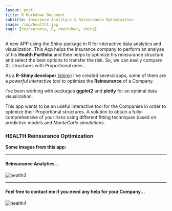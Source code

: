 ```yaml
---
layout: post
title: R Markdown Document
subtitle: Insurance Analitycs & Reinsurance Optimization
image: /img/health1.jpg
tags: [reinsurance, R, rmarkdown, shiny]
---
```


A new APP using the Shiny package in R for interactive data analytics and visualization. This App helps the insurance company to perform an analyse of his **Health Portfolio** and then helps to optimize his reinsurance structure and select the best options to transfer the risk. So, we can easily compare XL structures with Proportional ones...  

As a **R-Shiny developer** [(shiny)](http://shiny.rstudio.com/tutorial/) I've created several apps, some of them are a *powerful interactive tool* to optimize the **Reinsurance** of a Company.

I've been working with packages **ggplot2** and **plotly** for an optimal data visualization. 

This app wants to be an useful interactive tool for the Companies in order to optimize their Proportional structures. A solution to obtain a fully-comprehensive of your risks using different fitting techniques based on predictive models and *MonteCarlo simulations*.

### HEALTH Reinsurance Optimization
**Some images from this app:**
* * *
#### Reinsurance Analytics...
![health3](http://i67.tinypic.com/214cv1k.png)
* * *
#### Feel free to contact me if you need any help for your Company...
![health4](http://i67.tinypic.com/21ahlrr.png)

